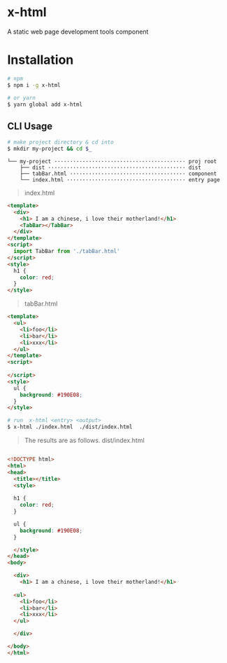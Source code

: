 # x-html

A static web page development tools component

# Installation

```sh
# npm
$ npm i -g x-html

# or yarn
$ yarn global add x-html
```


## CLI Usage

```sh
# make project directory & cd into
$ mkdir my-project && cd $_
```


```
└── my-project ·········································· proj root
    ├── dist ············································ dist
    ├── tabBar.html ····································· component
    └── index.html ······································ entry page
```

> index.html

```html
<template>
  <div>
    <h1> I am a chinese, i love their motherland!</h1>
    <TabBar></TabBar>
  </div>
</template>
<script>
  import TabBar from './tabBar.html'
</script>
<style>
  h1 {
    color: red;
  }
</style>
```

> tabBar.html

```html
<template>
  <ul>
    <li>foo</li>
    <li>bar</li>
    <li>xxx</li>
  </ul>
</template>
<script>
  
</script>
<style>
  ul {
    background: #190E08;
  }
</style>
```


```sh
# run  x-html <entry> <output>
$ x-html ./index.html  ./dist/index.html
```

> The results are as follows.
> dist/index.html

```html

<!DOCTYPE html>
<html>
<head>
  <title></title>
  <style>
    
  h1 {
    color: red;
  }

  ul {
    background: #190E08;
  }

  </style>
</head>
<body>

  <div>
    <h1> I am a chinese, i love their motherland!</h1>
    
  <ul>
    <li>foo</li>
    <li>bar</li>
    <li>xxx</li>
  </ul>

  </div>

</body>
</html>

```
